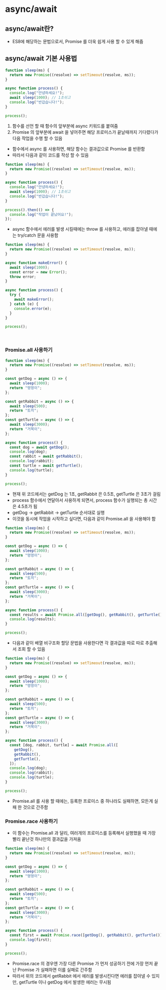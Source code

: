 # async/await

## async/await란?

- ES8에 해당하는 문법으로서, Promise 를 더욱 쉽게 사용 할 수 있게 해줌

## async/await 기본 사용법

```js
function sleep(ms) {
  return new Promise((resolve) => setTimeout(resolve, ms));
}

async function process() {
  console.log("안녕하세요!");
  await sleep(1000); // 1초쉬고
  console.log("반갑습니다!");
}

process();
```

1. 함수를 선언 할 때 함수의 앞부분에 async 키워드를 붙여줌
2. Promise 의 앞부분에 await 을 넣어주면 해당 프로미스가 끝날때까지 기다렸다가 다음 작업을 수행 할 수 있음

- 함수에서 async 를 사용하면, 해당 함수는 결과값으로 Promise 를 반환함
- 따라서 다음과 같이 코드를 작성 할 수 있음

```js
function sleep(ms) {
  return new Promise((resolve) => setTimeout(resolve, ms));
}

async function process() {
  console.log("안녕하세요!");
  await sleep(1000); // 1초쉬고
  console.log("반갑습니다!");
}

process().then(() => {
  console.log("작업이 끝났어요!");
});
```

- async 함수에서 에러를 발생 시킬때에는 throw 를 사용하고, 에러를 잡아낼 때에는 try/catch 문을 사용함

```js
function sleep(ms) {
  return new Promise((resolve) => setTimeout(resolve, ms));
}

async function makeError() {
  await sleep(1000);
  const error = new Error();
  throw error;
}

async function process() {
  try {
    await makeError();
  } catch (e) {
    console.error(e);
  }
}

process();
```

<br>

### Promise.all 사용하기

```js
function sleep(ms) {
  return new Promise((resolve) => setTimeout(resolve, ms));
}

const getDog = async () => {
  await sleep(1000);
  return "멍멍이";
};

const getRabbit = async () => {
  await sleep(500);
  return "토끼";
};
const getTurtle = async () => {
  await sleep(3000);
  return "거북이";
};

async function process() {
  const dog = await getDog();
  console.log(dog);
  const rabbit = await getRabbit();
  console.log(rabbit);
  const turtle = await getTurtle();
  console.log(turtle);
}

process();
```

- 현재 위 코드에서는 getDog 는 1초, getRabbit 은 0.5초, getTurtle 은 3초가 걸림
- process 함수에서 연달아서 사용하게 되면서, process 함수가 실행되는 총 시간은 4.5초가 됨
- getDog -> getRabbit -> getTurtle 순서대로 실행
- 이것을 동시에 작업을 시작하고 싶다면, 다음과 같이 Promise.all 을 사용해야 함

```js
function sleep(ms) {
  return new Promise((resolve) => setTimeout(resolve, ms));
}

const getDog = async () => {
  await sleep(1000);
  return "멍멍이";
};

const getRabbit = async () => {
  await sleep(500);
  return "토끼";
};
const getTurtle = async () => {
  await sleep(3000);
  return "거북이";
};

async function process() {
  const results = await Promise.all([getDog(), getRabbit(), getTurtle()]);
  console.log(results);
}

process();
```

- 다음과 같이 배열 비구조화 할당 문법을 사용한다면 각 결과값을 따로 따로 추출해서 조회 할 수 있음

```js
function sleep(ms) {
  return new Promise((resolve) => setTimeout(resolve, ms));
}

const getDog = async () => {
  await sleep(1000);
  return "멍멍이";
};

const getRabbit = async () => {
  await sleep(500);
  return "토끼";
};
const getTurtle = async () => {
  await sleep(3000);
  return "거북이";
};

async function process() {
  const [dog, rabbit, turtle] = await Promise.all([
    getDog(),
    getRabbit(),
    getTurtle(),
  ]);
  console.log(dog);
  console.log(rabbit);
  console.log(turtle);
}

process();
```

- Promise.all 를 사용 할 때에는, 등록한 프로미스 중 하나라도 실패하면, 모든게 실패 한 것으로 간주함

### Promise.race 사용하기

- 이 함수는 Promise.all 과 달리, 여러개의 프로미스를 등록해서 실행했을 때 가장 빨리 끝난것 하나만의 결과값을 가져옴

```js
function sleep(ms) {
  return new Promise((resolve) => setTimeout(resolve, ms));
}

const getDog = async () => {
  await sleep(1000);
  return "멍멍이";
};

const getRabbit = async () => {
  await sleep(500);
  return "토끼";
};
const getTurtle = async () => {
  await sleep(3000);
  return "거북이";
};

async function process() {
  const first = await Promise.race([getDog(), getRabbit(), getTurtle()]);
  console.log(first);
}

process();
```

- Promise.race 의 경우엔 가장 다른 Promise 가 먼저 성공하기 전에 가장 먼저 끝난 Promise 가 실패하면 이를 실패로 간주함
- 따라서 위의 코드에서 getRabbit 에서 에러를 발생시킨다면 에러를 잡아낼 수 있지만, getTurtle 이나 getDog 에서 발생한 에러는 무시됨
